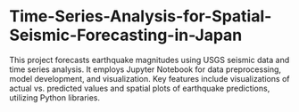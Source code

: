 # Time-Series-Analysis-for-Spatial-Seismic-Forecasting-in-Japan
This project forecasts earthquake magnitudes using USGS seismic data and time series analysis. It employs Jupyter Notebook for data preprocessing, model development, and visualization. Key features include visualizations of actual vs. predicted values and spatial plots of earthquake predictions, utilizing Python libraries.
